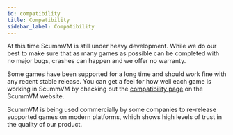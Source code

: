 ```yaml
---
id: compatibility
title: Compatibility
sidebar_label: Compatibility
---
```


At this time ScummVM is still under heavy development. 
While we do our best to make sure that as many games  as possible can be completed with no major bugs, crashes can happen and we offer no warranty. 

Some games have been supported for a long time and should work fine with any recent stable release. You can get a feel for how well each game is working in ScummVM by checking out the [compatibility page](https://www.scummvm.org/compatibility/) on the ScummVM website. 

ScummVM is being used commercially by some companies to re-release supported games on modern platforms, which shows high levels of trust in the quality of our product. 



